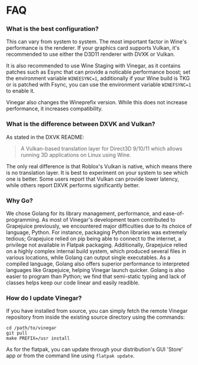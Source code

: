 # FAQ


### What is the best configuration?

This can vary from system to system. The most important factor in Wine's performance is the renderer. If your graphics card supports Vulkan, it's recommended to use either the D3D11 renderer with DVXK or Vulkan.

It is also recommended to use Wine Staging with Vinegar, as it contains patches such as Esync that can provide a noticable performance boost; set the environment variable `WINEESYNC=1`, additionally if your Wine build is TKG or is patched with Fsync, you can use the environment variable `WINEFSYNC=1` to enable it.

Vinegar also changes the Wineprefix version. While this does not increase performance, it increases compatibility.

### What is the difference between DXVK and Vulkan?

As stated in the DXVK README:

> A Vulkan-based translation layer for Direct3D 9/10/11 which allows running 3D applications on Linux using Wine.

The only real difference is that Roblox's Vulkan is native, which means there is no translation layer. It is best to experiment on your system to see which one is better. Some users report that Vulkan can provide lower latency, while others report DXVK performs significantly better.

### Why Go?

We chose Golang for its library management, performance, and ease-of-programming. As most of Vinegar's development team contributed to Grapejuice previously, we encountered major difficulties due to its choice of language, Python. For instance, packaging Python libraries was extremely tedious; Grapejuice relied on pip being able to connect to the internet, a privilege not available in Flatpak packaging. Additionally, Grapejuice relied on a highly complex internal build system, which produced several files in various locations, while Golang can output single executables. As a compiled language, Golang also offers superior performance to interpreted languages like Grapejuice, helping Vinegar launch quicker. Golang is also easier to program than Python; we find that semi-static typing and lack of classes helps keep our code linear and easily readible.

### How do I update Vinegar?

If you have installed from source, you can simply fetch the remote Vinegar repository from inside the existing source directory using the commands:
```
cd /path/to/vinegar
git pull
make PREFIX=/usr install
```
As for the flatpak, you can update through your distribution's GUI 'Store' app or from the command line using `flatpak update`.

